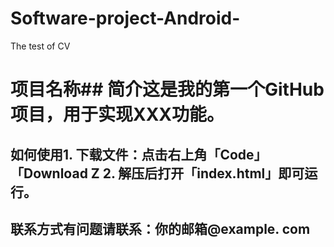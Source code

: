 # Software-project-Android-
The test of CV 
# 项目名称## 简介这是我的第一个GitHub项目，用于实现XXX功能。
## 如何使用1. 下载文件：点击右上角「Code」「Download Z 2. 解压后打开「index.html」即可运行。
## 联系方式有问题请联系：你的邮箱@example. com
